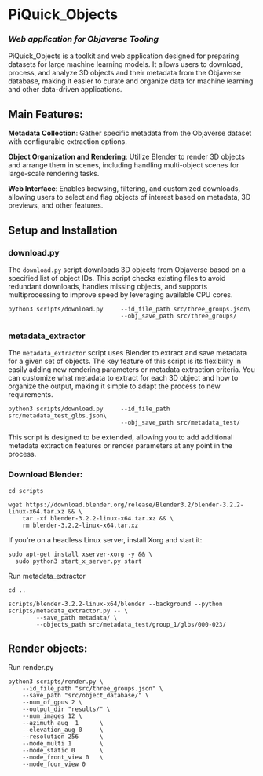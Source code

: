 # PiQuick_Objects 
### *Web application for Objaverse Tooling*

PiQuick_Objects is a toolkit and web application designed for preparing datasets for large machine learning models. It allows users to download, process, and analyze 3D objects and their metadata from the Objaverse database, making it easier to curate and organize data for machine learning and other data-driven applications.

## Main Features:

**Metadata Collection**: Gather specific metadata from the Objaverse dataset with configurable extraction options.

**Object Organization and Rendering**: Utilize Blender to render 3D objects and arrange them in scenes, including handling multi-object scenes for large-scale rendering tasks.


**Web Interface**: Enables browsing, filtering, and customized downloads, allowing users to select and flag objects of interest based on metadata, 3D previews, and other features.

## Setup and Installation

### download.py
The ```download.py``` script downloads 3D objects from Objaverse based on a specified list of object IDs. This script checks existing files to avoid redundant downloads, handles missing objects, and supports multiprocessing to improve speed by leveraging available CPU cores.
```
python3 scripts/download.py     --id_file_path src/three_groups.json\
                                --obj_save_path src/three_groups/
```
### metadata_extractor
The ```metadata_extractor``` script uses Blender to extract and save metadata for a given set of objects. The key feature of this script is its flexibility in easily adding new rendering parameters or metadata extraction criteria. You can customize what metadata to extract for each 3D object and how to organize the output, making it simple to adapt the process to new requirements.

```
python3 scripts/download.py     --id_file_path src/metadata_test_glbs.json\
                                --obj_save_path src/metadata_test/
```
This script is designed to be extended, allowing you to add additional metadata extraction features or render parameters at any point in the process.




### Download Blender:
```
cd scripts

wget https://download.blender.org/release/Blender3.2/blender-3.2.2-linux-x64.tar.xz && \
    tar -xf blender-3.2.2-linux-x64.tar.xz && \
    rm blender-3.2.2-linux-x64.tar.xz
```

If you're on a headless Linux server, install Xorg and start it:
```
sudo apt-get install xserver-xorg -y && \
  sudo python3 start_x_server.py start
```

Run metadata_extractor
```
cd ..

scripts/blender-3.2.2-linux-x64/blender --background --python scripts/metadata_extractor.py -- \
        --save_path metadata/ \
        --objects_path src/metadata_test/group_1/glbs/000-023/
```
<!-- \
    --cpu_count 16 \
    --run_vertex \
    --run_armature \
    --run_mesh \
    --run_poly \
    --run_material \
    --run_edge \
    --run_animation
-->
## Render objects:

Run render.py
```
python3 scripts/render.py \
    --id_file_path "src/three_groups.json" \
    --save_path "src/object_database/" \
    --num_of_gpus 2 \
    --output_dir "results/" \
    --num_images 12 \
    --azimuth_aug  1      \
    --elevation_aug 0     \
    --resolution 256      \
    --mode_multi 1        \
    --mode_static 0       \
    --mode_front_view 0   \
    --mode_four_view 0

```